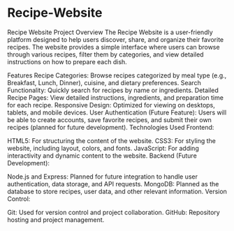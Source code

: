 # Recipe-Website
Recipe Website
Project Overview
The Recipe Website is a user-friendly platform designed to help users discover, share, and organize their favorite recipes. The website provides a simple interface where users can browse through various recipes, filter them by categories, and view detailed instructions on how to prepare each dish.

Features
Recipe Categories: Browse recipes categorized by meal type (e.g., Breakfast, Lunch, Dinner), cuisine, and dietary preferences.
Search Functionality: Quickly search for recipes by name or ingredients.
Detailed Recipe Pages: View detailed instructions, ingredients, and preparation time for each recipe.
Responsive Design: Optimized for viewing on desktops, tablets, and mobile devices.
User Authentication (Future Feature): Users will be able to create accounts, save favorite recipes, and submit their own recipes (planned for future development).
Technologies Used
Frontend:

HTML5: For structuring the content of the website.
CSS3: For styling the website, including layout, colors, and fonts.
JavaScript: For adding interactivity and dynamic content to the website.
Backend (Future Development):

Node.js and Express: Planned for future integration to handle user authentication, data storage, and API requests.
MongoDB: Planned as the database to store recipes, user data, and other relevant information.
Version Control:

Git: Used for version control and project collaboration.
GitHub: Repository hosting and project management.

